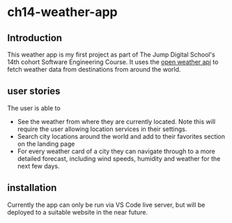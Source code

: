 # ch14-weather-app

## Introduction

This weather app is my first project as part of The Jump Digital School's 14th cohort Software Engineering Course. It uses the [open weather api](https://openweathermap.org/api) to fetch weather data from destinations from around the world.

## user stories

The user is able to

- See the weather from where they are currently located. Note this will require the user allowing location services in their settings.
- Search city locations around the world and add to their favorites section on the landing page
- For every weather card of a city they can navigate through to a more detailed forecast, including wind speeds, humidity and weather for the next few days.

## installation

Currently the app can only be run via VS Code live server, but will be deployed to a suitable website in the near future.
